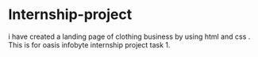 # Internship-project
i have created a landing page of clothing business by using html and css .
This is for oasis infobyte internship project task 1.
